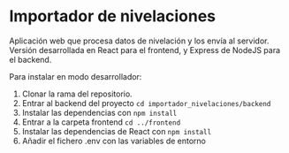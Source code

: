 # Importador de nivelaciones

Aplicación web que procesa datos de nivelación y los envía al servidor. Versión desarrollada en React para el frontend, y Express de NodeJS para el backend.

Para instalar en modo desarrollador:

1. Clonar la rama del repositorio.
2. Entrar al backend del proyecto `cd importador_nivelaciones/backend`
3. Instalar las dependencias con `npm install`
4. Entrar a la carpeta frontend `cd ../frontend`
5. Instalar las dependencias de React con `npm install`
6. Añadir el fichero .env con las variables de entorno